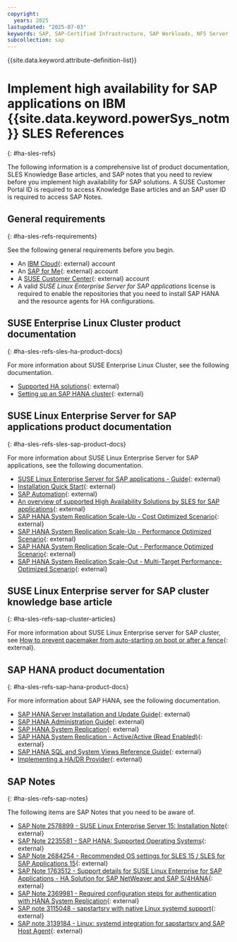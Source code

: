 ```yaml
---
copyright:
  years: 2025
lastupdated: "2025-07-03"
keywords: SAP, SAP-Certified Infrastructure, SAP Workloads, NFS Server, Linux, SUSE, SLES, SLES High Availability Extension, SLES HAE
subcollection: sap
---
```


{{site.data.keyword.attribute-definition-list}}


# Implement high availability for SAP applications on IBM {{site.data.keyword.powerSys_notm}} SLES References
{: #ha-sles-refs}

The following information is a comprehensive list of product documentation, SLES Knowledge Base articles, and SAP notes that you need to review before you implement high availability for SAP solutions.
A SUSE Customer Portal ID is required to access Knowledge Base articles and an SAP user ID is required to access SAP Notes.

## General requirements
{: #ha-sles-refs-requirements}

See the following general requirements before you begin.

- An [IBM Cloud](/docs/account?topic=account-account-getting-started){: external} account
- An [SAP for Me](https://me.sap.com/home/product){: external} account
- A [SUSE Customer Center](https://scc.suse.com/home/){: external} account
- A valid *SUSE Linux Enterprise Server for SAP applications* license is required to enable the repositories that you need to install SAP HANA and the resource agents for HA configurations.

## SUSE Enterprise Linux Cluster product documentation
{: #ha-sles-refs-sles-ha-product-docs}

For more information about SUSE Enterprise Linux Cluster, see the following documentation.

- [Supported HA solutions](https://documentation.suse.com/sles-sap/sap-ha-support/){: external}
- [Setting up an SAP HANA cluster](https://documentation.suse.com/sles-sap/15-SP6/html/SLES-SAP-guide/cha-cluster.html){: external}

## SUSE Linux Enterprise Server for SAP applications product documentation
{: #ha-sles-refs-sles-sap-product-docs}

For more information about SUSE Linux Enterprise Server for SAP applications, see the following documentation.

- [SUSE Linux Enterprise Server for SAP applications - Guide](https://documentation.suse.com/sles-sap/15-SP7/html/SLES-SAP-guide/index.html){: external}
- [Installation Quick Start](https://documentation.suse.com/sles-sap/15-SP7/html/SLES-SAP-installation/index.html){: external}
- [SAP Automation](https://documentation.suse.com/sles-sap/15-SP7/html/SLES-SAP-automation/article-sap-automation.html){: external}
- [An overview of supported High Availability Solutions by SLES for SAP applications](https://documentation.suse.com/sles-sap/sap-ha-support/html/sap-ha-support/article-sap-ha-support.html){: external}
- [SAP HANA System Replication Scale-Up - Cost Optimized Scenario](https://documentation.suse.com/sbp/sap-15/html/SLES4SAP-hana-sr-guide-costopt-15/index.html){: external}
- [SAP HANA System Replication Scale-Up - Performance Optimized Scenario](https://documentation.suse.com/sbp/sap-15/html/SLES4SAP-hana-sr-guide-PerfOpt-15/){: external}
- [SAP HANA System Replication Scale-Out - Performance Optimized Scenario](https://documentation.suse.com/sbp/sap-15/html/SLES4SAP-hana-scaleOut-PerfOpt-15/index.html){: external}
- [SAP HANA System Replication Scale-Out - Multi-Target Performance-Optimized Scenario](https://documentation.suse.com/sbp/sap-15/html/SLES4SAP-hana-scaleout-multitarget-perfopt-15/index.html){: external}

## SUSE Linux Enterprise server for SAP cluster knowledge base article
{: #ha-sles-refs-sap-cluster-articles}

For more information about SUSE Linux Enterprise server for SAP cluster, see [How to prevent pacemaker from auto-starting on boot or after a fence](https://www.suse.com/support/kb/doc/?id=000020524){: external}.

## SAP HANA product documentation
{: #ha-sles-refs-sap-hana-product-docs}

For more information about SAP HANA, see the following documentation.

- [SAP HANA Server Installation and Update Guide](https://help.sap.com/docs/SAP_HANA_PLATFORM/2c1988d620e04368aa4103bf26f17727/7eb0167eb35e4e2885415205b8383584.html){: external}
- [SAP HANA Administration Guide](https://help.sap.com/docs/SAP_HANA_PLATFORM/6b94445c94ae495c83a19646e7c3fd56/330e5550b09d4f0f8b6cceb14a64cd22.html){: external}
- [SAP HANA System Replication](https://help.sap.com/docs/SAP_HANA_PLATFORM/4e9b18c116aa42fc84c7dbfd02111aba/afac7100bc6d47729ae8eae32da5fdec.html){: external}
- [SAP HANA System Replication - Active/Active (Read Enabled)](https://help.sap.com/docs/SAP_HANA_PLATFORM/6b94445c94ae495c83a19646e7c3fd56/fe5fc53706a34048bf4a3a93a5d7c866.html){: external}
- [SAP HANA SQL and System Views Reference Guide](https://help.sap.com/docs/SAP_HANA_PLATFORM/4fe29514fd584807ac9f2a04f6754767/b4b0eec1968f41a099c828a4a6c8ca0f.html){: external}
- [Implementing a HA/DR Provider](https://help.sap.com/docs/SAP_HANA_PLATFORM/6b94445c94ae495c83a19646e7c3fd56/1367c8fdefaa4808a7485b09815ae0f3.html){: external}

## SAP Notes
{: #ha-sles-refs-sap-notes}

The following items are SAP Notes that you need to be aware of.

- [SAP Note 2578899 - SUSE Linux Enterprise Server 15: Installation Note](https://me.sap.com/notes/2578899){: external}
- [SAP Note 2235581 - SAP HANA: Supported Operating Systems](https://me.sap.com/notes/2235581){: external}
- [SAP Note 2684254 - Recommended OS settings for SLES 15 / SLES for SAP Applications 15](https://me.sap.com/notes/2684254){: external}
- [SAP Note 1763512 - Support details for SUSE Linux Enterprise for SAP Applications - HA Solution for SAP NetWeaver and SAP S/4HANA](https://me.sap.com/notes/1763512){: external}
- [SAP Note 2369981 - Required configuration steps for authentication with HANA System Replication](https://me.sap.com/notes/2369981){: external}
- [SAP note 3115048 - sapstartsrv with native Linux systemd support](https://me.sap.com/notes/3115048){: external}
- [SAP note 3139184 - Linux: systemd integration for sapstartsrv and SAP Host Agent](https://me.sap.com/notes/3139184){: external}
